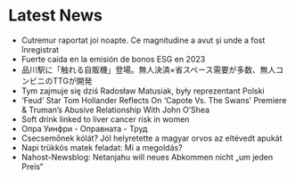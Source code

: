 # Latest News
-  Cutremur raportat joi noapte. Ce magnitudine a avut și unde a fost înregistrat
-  Fuerte caída en la emisión de bonos ESG en 2023
-  品川駅に「触れる自販機」登場。無人決済×省スペース需要が多数、無人コンビニのTTGが開発
-  Tym zajmuje się dziś Radosław Matusiak, były reprezentant Polski
-  ‘Feud’ Star Tom Hollander Reflects On ‘Capote Vs. The Swans’ Premiere & Truman’s Abusive Relationship With John O’Shea
-  Soft drink linked to liver cancer risk in women
-  Опра Уинфри - Оправната - Труд
-  Csecsemőnek kólát? Jól helyretette a magyar orvos az eltévedt apukát
-  Napi trükkös matek feladat: Mi a megoldás?
-  Nahost-Newsblog: Netanjahu will neues Abkommen nicht „um jeden Preis“
